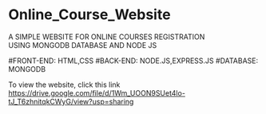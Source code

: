 # Online_Course_Website
A SIMPLE WEBSITE FOR ONLINE COURSES REGISTRATION     
         USING MONGODB DATABASE AND NODE JS

#FRONT-END: HTML,CSS
#BACK-END: NODE.JS,EXPRESS.JS
#DATABASE: MONGODB

To view the website, click this link
https://drive.google.com/file/d/1Wm_UOON9SUet4lo-tJ_T6zhnitqkCWyG/view?usp=sharing
